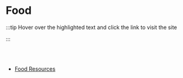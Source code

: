 # Food

:::tip Hover over the highlighted text and click the link to visit the site

:::

<br></br>

- [Food Resources](https://tinyurl.com/Food-Resources-2)

<br></br>
